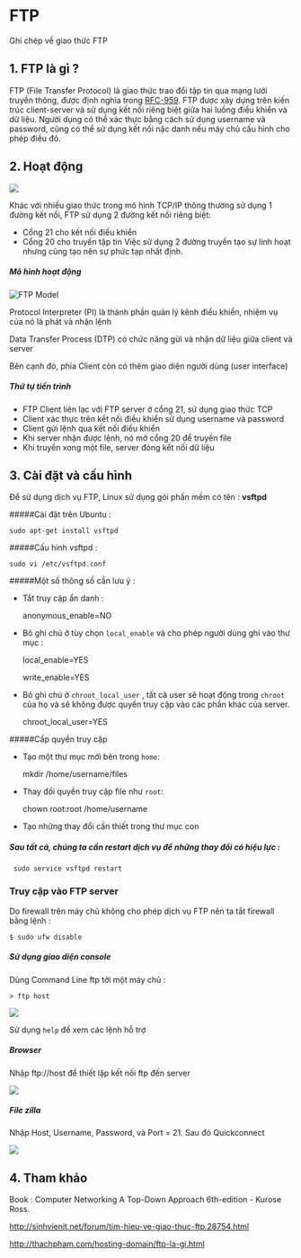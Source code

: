 # FTP
Ghi chép về giao thức FTP

## 1. FTP là gì ?
FTP (File Transfer Protocol) là giao thức trao đổi tập tin qua mạng lưới truyền thông, được định nghĩa trong [RFC-959](https://tools.ietf.org/html/rfc959). FTP được xây dựng trên kiến trúc client-server và sử dụng kết nối riêng biệt giữa hai luồng điểu khiển và dữ liệu. Người dụng có thể xác thực bằng cách sử dụng username và password, cũng có thể sử dụng kết nối nặc danh nếu máy chủ cấu hình cho phép điều đó.

## 2. Hoạt động 

<img src="http://i.imgur.com/V0yYH2j.png">

Khác với nhiều giao thức trong mô hình TCP/IP thông thường sử dụng 1 đường kết nối, FTP sử dụng 2 đường kết nối riêng biệt:
- Cổng 21 cho kết nối điều khiển
- Cổng 20 cho truyền tập tin
Việc sử dụng 2 đường truyền tạo sự linh hoạt nhưng cũng tạo nên sự phức tạp nhất định.

##### Mô hình hoạt động 

<img src="http://users.skynet.be/spouseele/FTP/FTP-overview.gif" alt="FTP Model">

Protocol Interpreter (PI) là thành phần quản lý kênh điều khiển, nhiệm vụ của nó là phát và nhận lệnh

Data Transfer Process (DTP) có chức năng gửi và nhận dữ liệu giữa client và server

Bên cạnh đó, phía Client còn có thêm giao diện người dùng (user interface)

##### Thứ tự tiến trình 

- FTP Client liên lạc với FTP server ở cổng 21, sử dụng giao thức TCP 
- Client xác thực trên kết nối điều khiển sử dụng username và password
- Client gửi lệnh qua kết nối điều khiển 
- Khi server nhận được lệnh, nó mở cổng 20 để truyền file
- Khi truyền xong một file, server đóng kết nối dữ liệu


## 3. Cài đặt và cấu hình 

Để sử dụng dịch vụ FTP, Linux sử dụng gói phần mềm có tên : **vsftpd**

#####Cài đặt trên Ubuntu : 

	sudo apt-get install vsftpd
	
#####Cấu hình vsftpd :

	sudo vi /etc/vsftpd.conf

#####Một số thông số cần lưu ý : 

- Tắt truy cập ẩn danh :

	anonymous_enable=NO 

- Bỏ ghi chú ở tùy chọn `local_enable` và cho phép người dùng ghi vào thư mục :

	local_enable=YES
	
	write_enable=YES
	
- Bỏ ghi chú ở `chroot_local_user` , tất cả user sẽ hoạt động trong `chroot` của họ và sẽ không được quyền truy cập vào các phần khác của server.

	chroot_local_user=YES

#####Cấp quyền truy cập 

- Tạo một thư mục mới bên trong `home`:

	mkdir /home/username/files
	
- Thay đổi quyền truy cập file như `root`: 
	
	chown root:root /home/username
	
- Tạo những thay đổi cần thiết trong thư mục con

##### Sau tất cả, chúng ta cần restart dịch vụ để những thay đổi có hiệu lực :

	 sudo service vsftpd restart

### Truy cập vào FTP server

Do firewall trên máy chủ không cho phép dịch vụ FTP nên ta tắt firewall bằng lệnh :

	$ sudo ufw disable
	
##### Sử dụng giao diện console
Dùng Command Line ftp tới một máy chủ :

	> ftp host

<img src="http://i.imgur.com/3JlrouO.png">

Sử dụng `help` để xem các lệnh hỗ trợ

##### Browser

Nhập ftp://host để thiết lập kết nối ftp đến server 

<img src="http://i.imgur.com/LdjW5J2.png">

##### File zilla
Nhập Host, Username, Password, và Port = 21. Sau đó Quickconnect

<img src="http://i.imgur.com/cDdEeM3.png">

## 4. Tham khảo

Book : Computer Networking A Top-Down Approach 6th-edition - Kurose Ross.

http://sinhvienit.net/forum/tim-hieu-ve-giao-thuc-ftp.28754.html

http://thachpham.com/hosting-domain/ftp-la-gi.html

